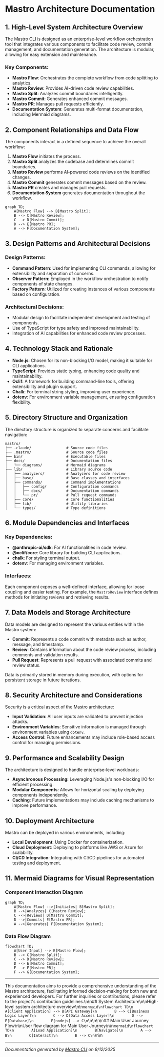 <!---
This file was automatically generated by Mastro CLI
Generated on: 2025-08-12T04:15:46.553Z
Document type: architecture
Title: Architecture Documentation
References: .claude/settings.local.json, .mastro/analytics.json, lib/commands/config.d.ts, lib/commands/config.d.ts.map, lib/commands/config.js, lib/commands/config.js.map, lib/commands/config/init.d.ts, lib/commands/config/init.d.ts.map, lib/commands/config/init.js, lib/commands/config/init.js.map, lib/commands/config/interactive.d.ts, lib/commands/config/interactive.d.ts.map, lib/commands/config/interactive.js, lib/commands/config/interactive.js.map, lib/lib/config.d.ts, lib/lib/config.d.ts.map, lib/lib/config.js, lib/lib/config.js.map, mastro-vscode/.eslintrc.json, mastro-vscode/package-lock.json, mastro-vscode/package.json, mastro-vscode/tsconfig.json, src/commands/config.ts, src/commands/config/init.ts, src/commands/config/interactive.ts, src/lib/config.ts, bin/run.js, lib/index.d.ts, lib/index.d.ts.map, lib/index.js, lib/index.js.map, lib/analyzers/change-detector.d.ts, lib/analyzers/change-detector.d.ts.map, lib/analyzers/change-detector.js, lib/analyzers/change-detector.js.map, lib/analyzers/impact-analyzer.d.ts

To prevent this file from being overwritten, add custom content
between the CUSTOM_START and CUSTOM_END markers below.
--->

# Mastro Architecture Documentation

## 1. High-Level System Architecture Overview

The Mastro CLI is designed as an enterprise-level workflow orchestration tool that integrates various components to facilitate code review, commit management, and documentation generation. The architecture is modular, allowing for easy extension and maintenance.

### Key Components:
- **Mastro Flow**: Orchestrates the complete workflow from code splitting to analytics.
- **Mastro Review**: Provides AI-driven code review capabilities.
- **Mastro Split**: Analyzes commit boundaries intelligently.
- **Mastro Commit**: Generates enhanced commit messages.
- **Mastro PR**: Manages pull requests efficiently.
- **Documentation System**: Generates multi-format documentation, including Mermaid diagrams.

## 2. Component Relationships and Data Flow

The components interact in a defined sequence to achieve the overall workflow:

1. **Mastro Flow** initiates the process.
2. **Mastro Split** analyzes the codebase and determines commit boundaries.
3. **Mastro Review** performs AI-powered code reviews on the identified changes.
4. **Mastro Commit** generates commit messages based on the review.
5. **Mastro PR** creates and manages pull requests.
6. **Documentation System** generates documentation throughout the workflow.

```mermaid
graph TD;
    A[Mastro Flow] --> B[Mastro Split];
    B --> C[Mastro Review];
    C --> D[Mastro Commit];
    D --> E[Mastro PR];
    A --> F[Documentation System];
```

## 3. Design Patterns and Architectural Decisions

### Design Patterns:
- **Command Pattern**: Used for implementing CLI commands, allowing for extensibility and separation of concerns.
- **Observer Pattern**: Employed in the workflow orchestration to notify components of state changes.
- **Factory Pattern**: Utilized for creating instances of various components based on configuration.

### Architectural Decisions:
- Modular design to facilitate independent development and testing of components.
- Use of TypeScript for type safety and improved maintainability.
- Integration of AI capabilities for enhanced code review processes.

## 4. Technology Stack and Rationale

- **Node.js**: Chosen for its non-blocking I/O model, making it suitable for CLI applications.
- **TypeScript**: Provides static typing, enhancing code quality and maintainability.
- **Oclif**: A framework for building command-line tools, offering extensibility and plugin support.
- **Chalk**: For terminal string styling, improving user experience.
- **dotenv**: For environment variable management, ensuring configuration flexibility.

## 5. Directory Structure and Organization

The directory structure is organized to separate concerns and facilitate navigation:

```
mastro/
├── .claude/                # Source code files
├── .mastro/                # Source code files
├── bin/                    # Executable files
├── docs/                   # Documentation files
│   └── diagrams/           # Mermaid diagrams
├── lib/                    # Library source code
│   ├── analyzers/          # Analyzers for code review
│   ├── base/               # Base classes and interfaces
│   ├── commands/           # Command implementations
│   │   ├── config/         # Configuration commands
│   │   ├── docs/           # Documentation commands
│   │   └── pr/             # Pull request commands
│   ├── core/               # Core functionalities
│   ├── lib/                # Utility libraries
│   └── types/              # Type definitions
```

## 6. Module Dependencies and Interfaces

### Key Dependencies:
- **@anthropic-ai/sdk**: For AI functionalities in code review.
- **@oclif/core**: Core library for building CLI applications.
- **chalk**: For styling terminal output.
- **dotenv**: For managing environment variables.

### Interfaces:
Each component exposes a well-defined interface, allowing for loose coupling and easier testing. For example, the `MastroReview` interface defines methods for initiating reviews and retrieving results.

## 7. Data Models and Storage Architecture

Data models are designed to represent the various entities within the Mastro system:

- **Commit**: Represents a code commit with metadata such as author, message, and timestamp.
- **Review**: Contains information about the code review process, including comments and validation results.
- **Pull Request**: Represents a pull request with associated commits and review status.

Data is primarily stored in memory during execution, with options for persistent storage in future iterations.

## 8. Security Architecture and Considerations

Security is a critical aspect of the Mastro architecture:

- **Input Validation**: All user inputs are validated to prevent injection attacks.
- **Environment Variables**: Sensitive information is managed through environment variables using `dotenv`.
- **Access Control**: Future enhancements may include role-based access control for managing permissions.

## 9. Performance and Scalability Design

The architecture is designed to handle enterprise-level workloads:

- **Asynchronous Processing**: Leveraging Node.js's non-blocking I/O for efficient processing.
- **Modular Components**: Allows for horizontal scaling by deploying components independently.
- **Caching**: Future implementations may include caching mechanisms to improve performance.

## 10. Deployment Architecture

Mastro can be deployed in various environments, including:

- **Local Development**: Using Docker for containerization.
- **Cloud Deployment**: Deploying to platforms like AWS or Azure for scalability.
- **CI/CD Integration**: Integrating with CI/CD pipelines for automated testing and deployment.

## 11. Mermaid Diagrams for Visual Representation

### Component Interaction Diagram

```mermaid
graph TD;
    A[Mastro Flow] -->|Initiates| B[Mastro Split];
    B -->|Analyzes| C[Mastro Review];
    C -->|Reviews| D[Mastro Commit];
    D -->|Commits| E[Mastro PR];
    A -->|Generates| F[Documentation System];
```

### Data Flow Diagram

```mermaid
flowchart TD;
    A[User Input] --> B[Mastro Flow];
    B --> C[Mastro Split];
    C --> D[Mastro Review];
    D --> E[Mastro Commit];
    E --> F[Mastro PR];
    F --> G[Documentation System];
```

---

This documentation aims to provide a comprehensive understanding of the Mastro architecture, facilitating informed decision-making for both new and experienced developers. For further inquiries or contributions, please refer to the project's contribution guidelines.\n\n## System Architecture\n\nHigh-level system architecture overview\n\n```mermaid\nflowchart TD\n        A[Client Application] --> B[API Gateway]\n        B --> C[Business Logic Layer]\n        C --> D[Data Access Layer]\n        D --> E[Database]\n        F[nodejs] --> C\n```\n\n\n\n## Main User Journey Flow\n\nUser flow diagram for Main User Journey\n\n```mermaid\nflowchart TD\n        A[Load Application]\n        B[Navigate]\n        A --> B\n        C[Interact]\n        B --> C\n```\n\n

---

<!-- CUSTOM_START -->
<!-- Add your custom content here - it will be preserved during regeneration -->
<!-- CUSTOM_END -->

*Documentation generated by [Mastro CLI](https://github.com/your-org/mastro) on 8/12/2025*